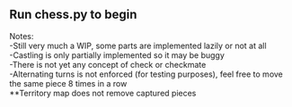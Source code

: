 ## Run chess.py to begin

Notes:   
-Still very much a WIP, some parts are implemented lazily or not at all  
-Castling is only partially implemented so it may be buggy  
-There is not yet any concept of check or checkmate  
-Alternating turns is not enforced (for testing purposes), feel free to move the same piece 8 times in a row  
**Territory map does not remove captured pieces  
